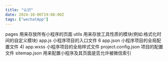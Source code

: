 ```yaml
---
title: "认识"
date: 2024-10-06T19:08:00Z
tags: ["wechatApp"]
---
```


pages 用来存放所有小程序的页面
utils 用来存放工具性质的模块(例如:格式化时间的自定义模块)
app.js 小程序项目的入口文件 6
app.json 小程序项目的全局配置文件 4)
app.wxss 小程序项目的全局样式文件
project.config.json 项目的配置文件
sitemap.json 用来配置小程序及其页面是否允许被微信索引

